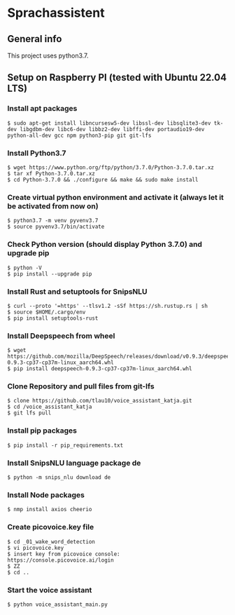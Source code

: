 # Sprachassistent

## General info
This project uses python3.7.<br/>

## Setup on Raspberry PI (tested with Ubuntu 22.04 LTS)

### Install apt packages
```
$ sudo apt-get install libncursesw5-dev libssl-dev libsqlite3-dev tk-dev libgdbm-dev libc6-dev libbz2-dev libffi-dev portaudio19-dev python-all-dev gcc npm python3-pip git git-lfs
```

### Install Python3.7
```
$ wget https://www.python.org/ftp/python/3.7.0/Python-3.7.0.tar.xz 
$ tar xf Python-3.7.0.tar.xz 
$ cd Python-3.7.0 && ./configure && make && sudo make install
```

### Create virtual python environment and activate it (always let it be activated from now on)
```
$ python3.7 -m venv pyvenv3.7 
$ source pyvenv3.7/bin/activate
```

### Check Python version (should display Python 3.7.0) and upgrade pip
```
$ python -V
$ pip install --upgrade pip
```

### Install Rust and setuptools for SnipsNLU
```
$ curl --proto '=https' --tlsv1.2 -sSf https://sh.rustup.rs | sh 
$ source $HOME/.cargo/env
$ pip install setuptools-rust 
```

### Install Deepspeech from wheel
``` 
$ wget https://github.com/mozilla/DeepSpeech/releases/download/v0.9.3/deepspeech-0.9.3-cp37-cp37m-linux_aarch64.whl 
$ pip install deepspeech-0.9.3-cp37-cp37m-linux_aarch64.whl 
``` 

### Clone Repository and pull files from git-lfs
``` 
$ clone https://github.com/tlau10/voice_assistant_katja.git
$ cd /voice_assistant_katja
$ git lfs pull
``` 

### Install pip packages
``` 
$ pip install -r pip_requirements.txt
``` 

### Install SnipsNLU language package de
``` 
$ python -m snips_nlu download de
``` 

### Install Node packages
``` 
$ nmp install axios cheerio
``` 

### Create picovoice.key file
``` 
$ cd _01_wake_word_detection
$ vi picovoice.key
$ insert key from picovoice console: https://console.picovoice.ai/login
$ ZZ
$ cd ..
``` 

### Start the voice assistant
``` 
$ python voice_assistant_main.py
``` 
